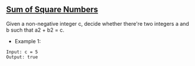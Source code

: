 ## [Sum of Square Numbers](https://leetcode.com/problems/sum-of-square-numbers/description)

Given a non-negative integer c, decide whether there're two integers a and b such that a2 + b2 = c.

- Example 1:
```
Input: c = 5
Output: true
```
